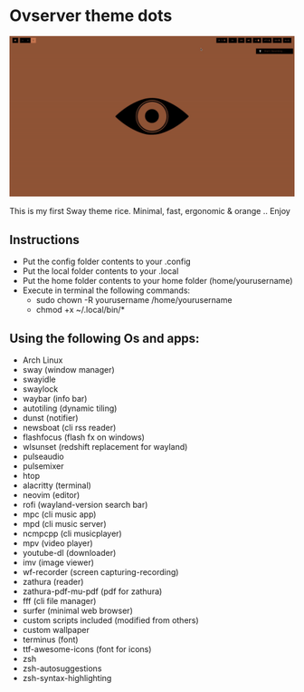 # Ovserver theme dots


![Observer](observer.gif)


This is my first Sway theme rice. Minimal, fast, ergonomic & orange .. Enjoy

## Instructions

* Put the config folder contents to your .config
* Put the local folder contents to your .local
* Put the home folder contents to your home folder (home/yourusername)
* Execute in terminal the following commands: 
  * sudo chown -R yourusername /home/yourusername
  * chmod +x ~/.local/bin/* 

## Using the following Os and apps:

* Arch Linux
* sway (window manager)
* swayidle
* swaylock
* waybar (info bar)
* autotiling (dynamic tiling)
* dunst (notifier)
* newsboat (cli rss reader)
* flashfocus (flash fx on windows)
* wlsunset (redshift replacement for wayland)
* pulseaudio 
* pulsemixer
* htop
* alacritty (terminal)
* neovim (editor)
* rofi (wayland-version search bar) 
* mpc (cli music app)
* mpd (cli music server)
* ncmpcpp (cli musicplayer)
* mpv (video player)
* youtube-dl (downloader)
* imv (image viewer)
* wf-recorder (screen capturing-recording)
* zathura (reader)
* zathura-pdf-mu-pdf (pdf for zathura)
* fff (cli file manager)
* surfer (minimal web browser) 
* custom scripts included (modified from others)
* custom wallpaper
* terminus (font)
* ttf-awesome-icons (font for icons) 
* zsh 
* zsh-autosuggestions
* zsh-syntax-highlighting

